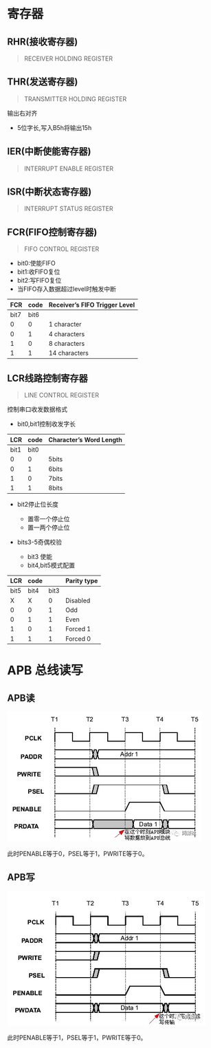 # 寄存器


## RHR(接收寄存器)

> RECEIVER HOLDING REGISTER


## THR(发送寄存器)

> TRANSMITTER HOLDING REGISTER

输出右对齐

- 5位字长,写入B5h将输出15h


## IER(中断使能寄存器)

> INTERRUPT ENABLE REGISTER

## ISR(中断状态寄存器)

> INTERRUPT STATUS REGISTER

## FCR(FIFO控制寄存器)

> FIFO CONTROL REGISTER

- bit0:使能FIFO
- bit1:收FIFO复位
- bit2:写FIFO复位
- 当FIFO存入数据超过level时触发中断

|FCR    | code  |Receiver’s FIFO Trigger Level  |
|---    |---    |---                            |
|bit7   |bit6   |                               |
|0      | 0     | 1 character                   |
|0      | 1     | 4 characters                  |
|1      | 0     | 8 characters                  |
|1      | 1     | 14 characters                 |

## LCR线路控制寄存器

> LINE CONTROL REGISTER

控制串口收发数据格式

- bit0,bit1控制收发字长

|LCR    | code  |Character’s Word Length        |
|---    |---    |---                            |
|bit1   |bit0   |                               |
|0      | 0     | 5bits                         |
|0      | 1     | 6bits                         |
|1      | 0     | 7bits                         |
|1      | 1     | 8bits                         |

- bit2停止位长度
    - 置零一个停止位
    - 置一两个停止位

- bits3-5奇偶校验
    - bit3 使能
    - bit4,bit5模式配置

|LCR    | code  |     |Parity type|
|---    |---    | --- |   ---     |
|bit5   |bit4   | bit3|           |
|X      | X     | 0   | Disabled  |
|0      | 0     | 1   | Odd       |
|0      | 1     | 1   | Even      |
|1      | 0     | 1   | Forced 1  |
|1      | 1     | 1   | Forced 0  |


# APB 总线读写

## APB读

![APB_read](images/APB_read.webp)

此时PENABLE等于0，PSEL等于1，PWRITE等于0。

## APB写

![APB_write](images/APB_write.webp)

此时PENABLE等于1，PSEL等于1，PWRITE等于0。
